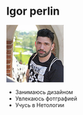 # Igor perlin

![userpic](img\userpic.jpeg)

* Занимаюсь дизайном
* Увлекаюсь фотграфией
* Учусь в Нетологии 
